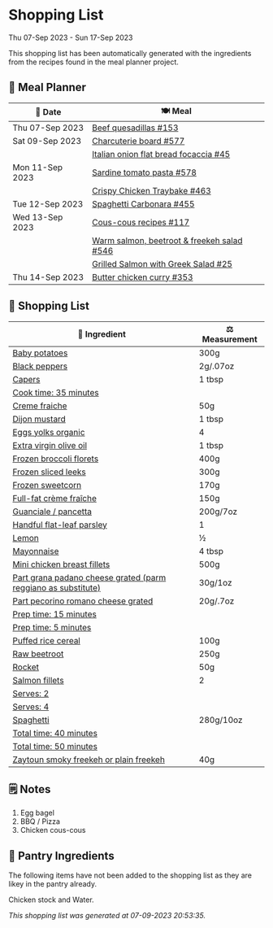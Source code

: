 # Shopping List

Thu 07-Sep 2023 - Sun 17-Sep 2023

This shopping list has been automatically generated with the ingredients from the recipes found in the meal planner project.

## 📅 Meal Planner

|📅 Date| 🍽️ Meal|
|----|----|
|Thu 07-Sep 2023|[Beef quesadillas #153](https://github.com/jcallaghan/The-Cookbook/issues/153)|
|Sat 09-Sep 2023|[Charcuterie board #577](https://github.com/jcallaghan/The-Cookbook/issues/577)|
||[Italian onion flat bread focaccia #45](https://github.com/jcallaghan/The-Cookbook/issues/45)|
|Mon 11-Sep 2023|[Sardine tomato pasta #578](https://github.com/jcallaghan/The-Cookbook/issues/578)|
||[Crispy Chicken Traybake #463](https://github.com/jcallaghan/The-Cookbook/issues/463)|
|Tue 12-Sep 2023|[Spaghetti Carbonara #455](https://github.com/jcallaghan/The-Cookbook/issues/455)|
|Wed 13-Sep 2023|[Cous-cous recipes #117](https://github.com/jcallaghan/The-Cookbook/issues/117)|
||[Warm salmon, beetroot & freekeh salad #546](https://github.com/jcallaghan/The-Cookbook/issues/546)|
||[Grilled Salmon with Greek Salad #25](https://github.com/jcallaghan/The-Cookbook/issues/25)|
|Thu 14-Sep 2023|[Butter chicken curry #353](https://github.com/jcallaghan/The-Cookbook/issues/353)|

## 🛒 Shopping List

| 🍌 Ingredient| ⚖️ Measurement|
|----------|-----------|
|[Baby potatoes](https://www.sainsburys.co.uk/gol-ui/SearchResults/Baby%20potatoes)|300g|
|[Black peppers](https://www.sainsburys.co.uk/gol-ui/SearchResults/Black%20peppers)|2g/.07oz|
|[Capers](https://www.sainsburys.co.uk/gol-ui/SearchResults/Capers)|1 tbsp|
|[Cook time: 35 minutes](https://www.sainsburys.co.uk/gol-ui/SearchResults/Cook%20time:%2035%20minutes)||
|[Creme fraiche](https://www.sainsburys.co.uk/gol-ui/SearchResults/Creme%20fraiche)|50g|
|[Dijon mustard](https://www.sainsburys.co.uk/gol-ui/SearchResults/Dijon%20mustard)|1 tbsp|
|[Eggs yolks organic](https://www.sainsburys.co.uk/gol-ui/SearchResults/Eggs%20yolks%20organic)|4|
|[Extra virgin olive oil](https://www.sainsburys.co.uk/gol-ui/SearchResults/Extra%20virgin%20olive%20oil)|1 tbsp|
|[Frozen broccoli florets](https://www.sainsburys.co.uk/gol-ui/SearchResults/Frozen%20broccoli%20florets)|400g|
|[Frozen sliced leeks](https://www.sainsburys.co.uk/gol-ui/SearchResults/Frozen%20sliced%20leeks)|300g|
|[Frozen sweetcorn](https://www.sainsburys.co.uk/gol-ui/SearchResults/Frozen%20sweetcorn)|170g|
|[Full-fat crème fraîche](https://www.sainsburys.co.uk/gol-ui/SearchResults/Full-fat%20crème%20fraîche)|150g|
|[Guanciale / pancetta](https://www.sainsburys.co.uk/gol-ui/SearchResults/Guanciale%20/%20pancetta)|200g/7oz|
|[Handful flat-leaf parsley](https://www.sainsburys.co.uk/gol-ui/SearchResults/Handful%20flat-leaf%20parsley)|1|
|[Lemon](https://www.sainsburys.co.uk/gol-ui/SearchResults/Lemon)|½|
|[Mayonnaise](https://www.sainsburys.co.uk/gol-ui/SearchResults/Mayonnaise)|4 tbsp|
|[Mini chicken breast fillets](https://www.sainsburys.co.uk/gol-ui/SearchResults/Mini%20chicken%20breast%20fillets)|500g|
|[Part grana padano cheese grated (parm reggiano as substitute)](https://www.sainsburys.co.uk/gol-ui/SearchResults/Part%20grana%20padano%20cheese%20grated%20(parm%20reggiano%20as%20substitute))|30g/1oz|
|[Part pecorino romano cheese grated](https://www.sainsburys.co.uk/gol-ui/SearchResults/Part%20pecorino%20romano%20cheese%20grated)|20g/.7oz|
|[Prep time: 15 minutes](https://www.sainsburys.co.uk/gol-ui/SearchResults/Prep%20time:%2015%20minutes)||
|[Prep time: 5 minutes](https://www.sainsburys.co.uk/gol-ui/SearchResults/Prep%20time:%205%20minutes)||
|[Puffed rice cereal](https://www.sainsburys.co.uk/gol-ui/SearchResults/Puffed%20rice%20cereal)|100g|
|[Raw beetroot](https://www.sainsburys.co.uk/gol-ui/SearchResults/Raw%20beetroot)|250g|
|[Rocket](https://www.sainsburys.co.uk/gol-ui/SearchResults/Rocket)|50g|
|[Salmon fillets](https://www.sainsburys.co.uk/gol-ui/SearchResults/Salmon%20fillets)|2|
|[Serves: 2](https://www.sainsburys.co.uk/gol-ui/SearchResults/Serves:%202)||
|[Serves: 4](https://www.sainsburys.co.uk/gol-ui/SearchResults/Serves:%204)||
|[Spaghetti](https://www.sainsburys.co.uk/gol-ui/SearchResults/Spaghetti)|280g/10oz|
|[Total time: 40 minutes](https://www.sainsburys.co.uk/gol-ui/SearchResults/Total%20time:%2040%20minutes)||
|[Total time: 50 minutes](https://www.sainsburys.co.uk/gol-ui/SearchResults/Total%20time:%2050%20minutes)||
|[Zaytoun smoky freekeh or plain freekeh](https://www.sainsburys.co.uk/gol-ui/SearchResults/Zaytoun%20smoky%20freekeh%20or%20plain%20freekeh)|40g|

## 🗒️ Notes

1. Egg bagel
1. BBQ / Pizza
1. Chicken cous-cous

## 🏪 Pantry Ingredients

The following items have not been added to the shopping list as they are likey in the pantry already.

Chicken stock and Water.


_This shopping list was generated at 07-09-2023 20:53:35._